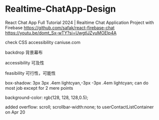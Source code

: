 # Realtime-ChatApp-Design

React Chat App Full Tutorial 2024 | Realtime Chat Application Project with Firebase
https://github.com/safak/react-firebase-chat
https://youtu.be/domt_Sx-wTY?si=UwgtlJZyuMOEIp4A

check CSS accessibility
caniuse.com

backdrop
背景幕布

accessibility
可及性

feasibility
可行性，可能性

box-shadow: 3px 3px .4em lightcyan,-3px -3px .4em lightcyan;
can do most job except for 2 mere points

background-color: rgb(128, 128, 128,0.5);

added overflow: scroll;     scrollbar-width:none; to userContactListContainer on Apr 20